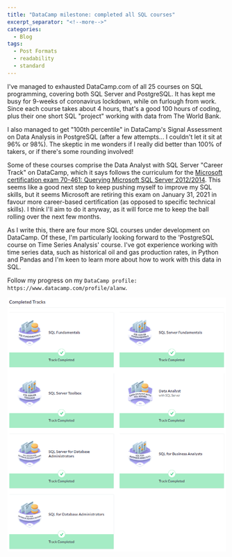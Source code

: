 ```yaml
---
title: "DataCamp milestone: completed all SQL courses"
excerpt_separator: "<!--more-->"
categories:
  - Blog
tags:
  - Post Formats
  - readability
  - standard
---
```


I've managed to exhausted DataCamp.com of all 25 courses on SQL programming, covering both SQL Server and PostgreSQL. It has kept me busy for 9-weeks of coronavirus lockdown, while on furlough from work. Since each course takes about 4 hours, that's a good 100 hours of coding, plus their one short SQL "project" working with data from The World Bank. 

I also managed to get "100th percentile" in DataCamp's Signal Assessment on Data Analysis in PostgreSQL (after a few attempts... I couldn't let it sit at 96% or 98%). The skeptic in me wonders if I really did better than 100% of takers, or if there's some rounding involved!

Some of these courses comprise the Data Analyst with SQL Server "Career Track" on DataCamp, which it says follows the curriculum for the <a href="https://www.microsoft.com/en-us/learning/exam-70-461.aspx">Microsoft certification exam 70-461: Querying Microsoft SQL Server 2012/2014</a>. This seems like a good next step to keep pushing myself to improve my SQL skills, but it seems Microsoft are retiring this exam on January 31, 2021 in favour more career-based certification (as opposed to specific technical skills). I think I'll aim to do it anyway, as it will force me to keep the ball rolling over the next few months.

As I write this, there are four more SQL courses under development on DataCamp. Of these, I'm particularly looking forward to the 'PostgreSQL course on Time Series Analysis' course. I've got experience working with time series data, such as historical oil and gas production rates, in Python and Pandas and I'm keen to learn more about how to work with this data in SQL.

Follow my progress on my ``DataCamp profile: https://www.datacamp.com/profile/alanw``.

<img src="/assets/images/SQLCompletedTracks.PNG" alt="My completed SQL Tracks">